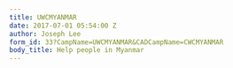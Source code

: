 ```yaml
---
title: UWCMYANMAR
date: 2017-07-01 05:54:00 Z
author: Joseph Lee
form_id: 33?CampName=UWCMYANMAR&CADCampName=CWCMYANMAR
body_title: Help people in Myanmar
---
```


